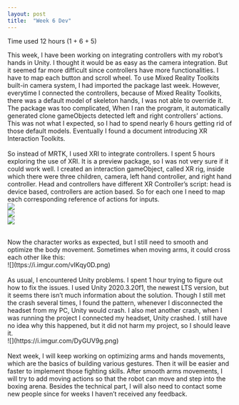 ```yaml
---
layout: post
title:  "Week 6 Dev"
---
```


Time used 12 hours (1 + 6 + 5)<br>

This week, I have been working on integrating controllers with my robot’s hands in Unity. I thought it would be as easy as the camera integration. But it seemed far more difficult since controllers have more functionalities. I have to map each button and scroll wheel. To use Mixed Reality Toolkits built-in camera system, I had imported the package last week. However, everytime I connected the controllers, because of Mixed Reality Toolkits, there was a default model of skeleton hands, I was not able to override it. The package was too complicated, When I ran the program, it automatically generated clone gameObjects detected left and right controllers’ actions. This was not what I expected, so I had to spend nearly 6 hours getting rid of those default models. Eventually I found a document introducing XR Interaction Toolkits. <br>
<br>
So instead of MRTK, I used XRI to integrate controllers. I spent 5 hours exploring the use of XRI. It is a preview package, so I was not very sure if it could work well. I created an interaction gameObject, called XR rig, inside which there were three children, camera, left hand controller, and right hand controller. Head and controllers have different XR Controller’s script: head is device based, controllers are action based. So for each one  I need to map each corresponding reference of actions for inputs.<br>
![](https:/i.imgur.com/cXsTyoO.png)<br>
![](https://i.imgur.com/BYEGb0F.png)<br>
![](https://i.imgur.com/JUKZcYv.png)<br>

<br>
Now the character works as expected, but I still need to smooth and optimize the body movement. Sometimes when moving arms, it could cross each other like this:<br>
![](ttps://i.imgur.com/vIKqy0D.png)<br>
<br>
As usual, I encountered Unity problems. I spent 1 hour trying to figure out how to fix the issues. I used Unity 2020.3.20f1, the newest LTS version, but it seems there isn’t much information about the solution.  Though I still met the crash several times, I found the pattern, whenever I disconnected the headset from my PC, Unity would crash. I also met another crash, when I was running the project I connected my headset, Unity crashed. I still have no idea why this happened, but it did not harm my project, so I should leave it.<br>
![](https://i.imgur.com/DyGUV9g.png)<br>
<br>
Next week, I will keep working on optimizing arms and hands movements, which are the basics of building various gestures. Then it will be easier and faster to implement those fighting skills. After smooth arms movements, I will try to add moving actions so that the robot can move and step into the boxing arena. Besides the technical part, I will also need to contact some new people since for weeks I haven’t received any feedback. <br>
